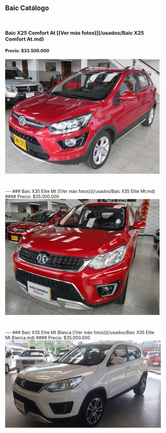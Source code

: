 ## Baic Catálogo

<p>&nbsp;</p>

### Baic X25 Comfort At [(Ver más fotos)](/usados/Baic X25 Comfort At.md)
#### Precio: $33.500.000

<img src="/usados/images/Baic X25 Comfort At - 0.7906.jpg?raw=true"/>
<p>&nbsp;</p>
---
### Baic X35 Elite Mt [(Ver más fotos)](/usados/Baic X35 Elite Mt.md)
#### Precio: $35.000.000

<img src="/usados/images/Baic X35 Elite Mt - 0.0136.jpg?raw=true"/>
<p>&nbsp;</p>
---
### Baic X35 Elite Mt Blanca [(Ver más fotos)](/usados/Baic X35 Elite Mt Blanca.md)
#### Precio: $35.000.000

<img src="/usados/images/Baic X35 Elite Mt.jpeg?raw=true"/>
<p>&nbsp;</p>


